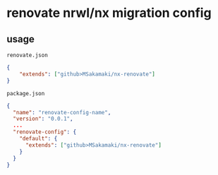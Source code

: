 # renovate nrwl/nx migration config

## usage

`renovate.json`

```json
{
    "extends": ["github>MSakamaki/nx-renovate"]
}
```

`package.json`

```json
{
  "name": "renovate-config-name",
  "version": "0.0.1",
  ...
  "renovate-config": {
    "default": {
      "extends": ["github>MSakamaki/nx-renovate"]
    }
  }
}
```